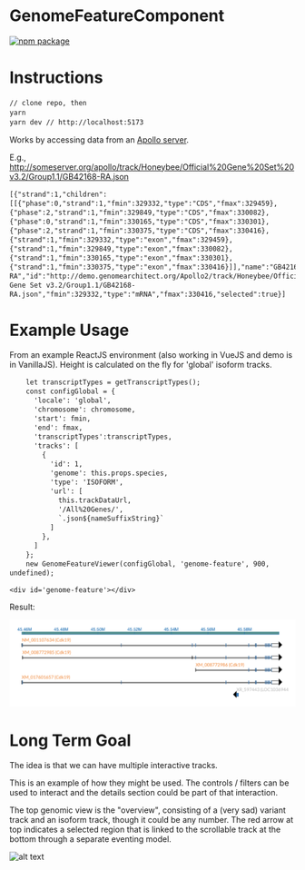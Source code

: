 # GenomeFeatureComponent

[![npm package][npm-badge]][npm]

[npm-badge]:
  https://img.shields.io/npm/v/genomefeaturecomponent.png?style=flat-square
[npm]: https://www.npmjs.com/package/genomefeaturecomponent

# Instructions

```bash
// clone repo, then
yarn
yarn dev // http://localhost:5173
```

Works by accessing data from an [Apollo server](https://github.com/gmod/apollo).

E.g.,
http://someserver.org/apollo/track/Honeybee/Official%20Gene%20Set%20v3.2/Group1.1/GB42168-RA.json

```
[{"strand":1,"children":[[{"phase":0,"strand":1,"fmin":329332,"type":"CDS","fmax":329459},{"phase":2,"strand":1,"fmin":329849,"type":"CDS","fmax":330082},{"phase":0,"strand":1,"fmin":330165,"type":"CDS","fmax":330301},{"phase":2,"strand":1,"fmin":330375,"type":"CDS","fmax":330416},{"strand":1,"fmin":329332,"type":"exon","fmax":329459},{"strand":1,"fmin":329849,"type":"exon","fmax":330082},{"strand":1,"fmin":330165,"type":"exon","fmax":330301},{"strand":1,"fmin":330375,"type":"exon","fmax":330416}]],"name":"GB42168-RA","id":"http://demo.genomearchitect.org/Apollo2/track/Honeybee/Official Gene Set v3.2/Group1.1/GB42168-RA.json","fmin":329332,"type":"mRNA","fmax":330416,"selected":true}]
```

# Example Usage

From an example ReactJS environment (also working in VueJS and demo is in
VanillaJS). Height is calculated on the fly for 'global' isoform tracks.

```
    let transcriptTypes = getTranscriptTypes();
    const configGlobal = {
      'locale': 'global',
      'chromosome': chromosome,
      'start': fmin,
      'end': fmax,
      'transcriptTypes':transcriptTypes,
      'tracks': [
        {
          'id': 1,
          'genome': this.props.species,
          'type': 'ISOFORM',
          'url': [
            this.trackDataUrl,
            '/All%20Genes/',
            `.json${nameSuffixString}`
          ]
        },
      ]
    };
    new GenomeFeatureViewer(configGlobal, 'genome-feature', 900, undefined);
```

```
<div id='genome-feature'></div>
```

Result:

![Example 1](images/ExampleIsoform1.png)

# Long Term Goal

The idea is that we can have multiple interactive tracks.

This is an example of how they might be used. The controls / filters can be used
to interact and the details section could be part of that interaction.

The top genomic view is the "overview", consisting of a (very sad) variant track
and an isoform track, though it could be any number. The red arrow at top
indicates a selected region that is linked to the scrollable track at the bottom
through a separate eventing model.

![alt text](images/Version1Output.png 'Logo Title Text 1')
